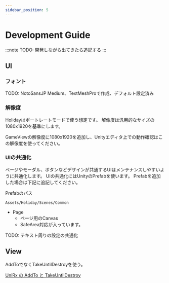 ```yaml
---
sidebar_position: 5
---
```


# Development Guide

:::note
TODO: 開発しながら出てきたら追記する
:::

## UI

### フォント

TODO: NotoSansJP Medium、TextMeshProで作成、デフォルト設定済み

### 解像度

Holidayはポートレートモードで使う想定です。
解像度は汎用的なサイズの1080x1920を基準にします。

GameViewの解像度に1080x1920を追加し、Unityエディタ上での動作確認はこの解像度を使ってください。

### UIの共通化

ページやモーダル、ボタンなどデザインが共通するUIはメンテナンスしやすいように共通化します。
UIの共通化にはUnityのPrefabを使います。
Prefabを追加した場合は下記に追記してください。

Prefabのパス
```
Assets/Holiday/Scenes/Common
```

- Page
  - ページ用のCanvas
  - SafeArea対応が入っています。

TODO: テキスト周りの設定の共通化

## View

AddToでなくTakeUntilDestroyを使う。

[UniRx の AddTo と TakeUntilDestroy](https://qiita.com/hadashiA/items/6c6f37b4b739aca3c29a)

